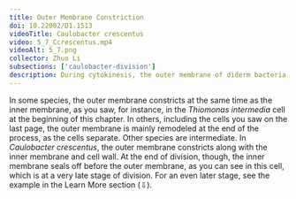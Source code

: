 ```yaml
---
title: Outer Membrane Constriction
doi: 10.22002/D1.1513
videoTitle: Caulobacter crescentus
video: 5_7_Ccrescentus.mp4
videoAlt: 5_7.png
collector: Zhuo Li
subsections: ['caulobacter-division']
description: During cytokinesis, the outer membrane of diderm bacteria like Caulobacter crescentus constricts with, or after, the cell wall, depending on the species
---
```


In some species, the outer membrane constricts at the same time as the inner membrane, as you saw, for instance, in the *Thiomonas intermedia* cell at the beginning of this chapter. In others, including the cells you saw on the last page, the outer membrane is mainly remodeled at the end of the process, as the cells separate. Other species are intermediate. In *Caulobacter crescentus*, the outer membrane constricts along with the inner membrane and cell wall. At the end of division, though, the inner membrane seals off before the outer membrane, as you can see in this cell, which is at a very late stage of division. For an even later stage, see the example in the Learn More section (⇩).

